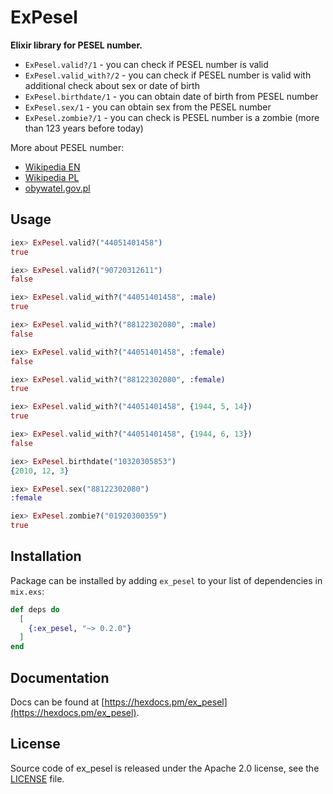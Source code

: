 # ExPesel

**Elixir library for PESEL number.**

  * `ExPesel.valid?/1` - you can check if PESEL number is valid
  * `ExPesel.valid_with?/2` - you can check if PESEL number is valid with additional check about sex or date of birth
  * `ExPesel.birthdate/1` - you can obtain date of birth from PESEL number
  * `ExPesel.sex/1` - you can obtain sex from the PESEL number
  * `ExPesel.zombie?/1` - you can check is PESEL number is a zombie (more than 123 years before today)

  More about PESEL number:
  * [Wikipedia EN](https://en.wikipedia.org/wiki/PESEL)
  * [Wikipedia PL](https://pl.wikipedia.org/wiki/PESEL)
  * [obywatel.gov.pl](https://obywatel.gov.pl/dokumenty-i-dane-osobowe/czym-jest-numer-pesel)

## Usage

```elixir
iex> ExPesel.valid?("44051401458")
true

iex> ExPesel.valid?("90720312611")
false

iex> ExPesel.valid_with?("44051401458", :male)
true

iex> ExPesel.valid_with?("88122302080", :male)
false

iex> ExPesel.valid_with?("44051401458", :female)
false

iex> ExPesel.valid_with?("88122302080", :female)
true

iex> ExPesel.valid_with?("44051401458", {1944, 5, 14})
true

iex> ExPesel.valid_with?("44051401458", {1944, 6, 13})
false

iex> ExPesel.birthdate("10320305853")
{2010, 12, 3}

iex> ExPesel.sex("88122302080")
:female

iex> ExPesel.zombie?("01920300359")
true
```

## Installation

Package can be installed by adding `ex_pesel`
to your list of dependencies in `mix.exs`:

```elixir
def deps do
  [
    {:ex_pesel, "~> 0.2.0"}
  ]
end
```

## Documentation

Docs can be found at [https://hexdocs.pm/ex_pesel](https://hexdocs.pm/ex_pesel).

## License

Source code of ex_pesel is released under the Apache 2.0 license, see the [LICENSE](LICENSE) file.

